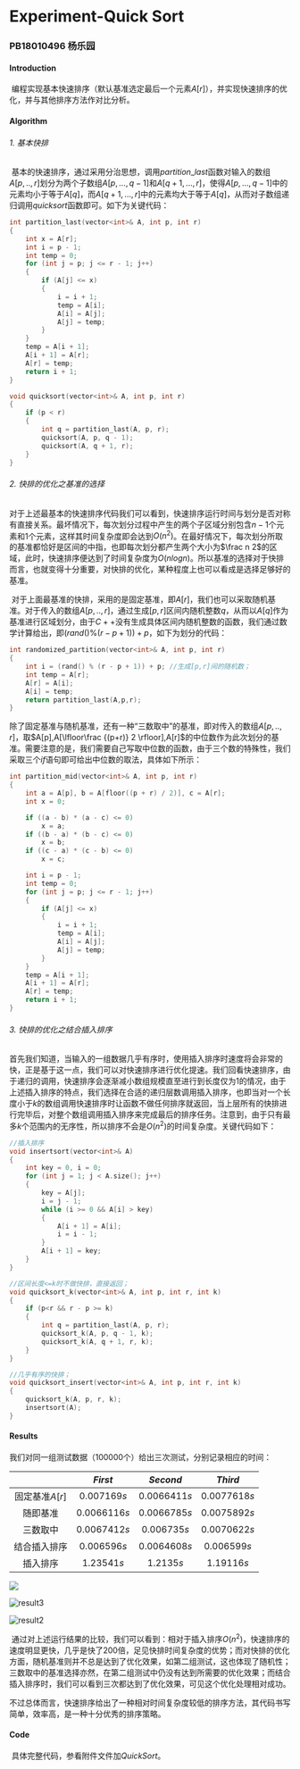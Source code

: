 # Experiment-Quick Sort

### PB18010496 杨乐园



#### Introduction

​		编程实现基本快速排序（默认基准选定最后一个元素$A[r]$），并实现快速排序的优化，并与其他排序方法作对比分析。

#### Algorithm

###### 1. 基本快排

​		基本的快速排序，通过采用分治思想，调用$partition\_last$函数对输入的数组$A[p,..,r]$划分为两个子数组$A[p,...,q-1]$和$A[q+1,...,r]$，使得$A[p,...,q-1]$中的元素均小于等于$A[q]$，而$A[q+1,...,r]$中的元素均大于等于$A[q]$，从而对子数组递归调用$quicksort$函数即可。如下为关键代码：

```c++
int partition_last(vector<int>& A, int p, int r)
{
	int x = A[r];
	int i = p - 1;
	int temp = 0;
	for (int j = p; j <= r - 1; j++)
	{
		if (A[j] <= x)
		{
			i = i + 1;
			temp = A[i];
			A[i] = A[j];
			A[j] = temp;
		}
	}
	temp = A[i + 1];
	A[i + 1] = A[r];
	A[r] = temp;
	return i + 1;
}

void quicksort(vector<int>& A, int p, int r)
{
	if (p < r)
	{
		int q = partition_last(A, p, r);
		quicksort(A, p, q - 1);
		quicksort(A, q + 1, r);
	}
}
```

###### 2. 快排的优化之基准的选择		

​		对于上述最基本的快速排序代码我们可以看到，快速排序运行时间与划分是否对称有直接关系。最坏情况下，每次划分过程中产生的两个子区域分别包含$n-1$个元素和$1$个元素，这样其时间复杂度即会达到$O(n^2)$。在最好情况下，每次划分所取的基准都恰好是区间的中指，也即每次划分都产生两个大小为$\frac n 2$的区域，此时，快速排序便达到了时间复杂度为$O(nlogn)$。所以基准的选择对于快排而言，也就变得十分重要，对快排的优化，某种程度上也可以看成是选择足够好的基准。

​		对于上面最基准的快排，采用的是固定基准，即$A[r]$，我们也可以采取随机基准。对于传入的数组$A[p,..,r]$，通过生成$[p,r]$区间内随机整数$q$，从而以$A[q]$作为基准进行区域划分，由于$C++$没有生成具体区间内随机整数的函数，我们通过数学计算给出，即$(rand() \% (r - p + 1)) + p$，如下为划分的代码：

```c++
int randomized_partition(vector<int>& A, int p, int r)
{
	int i = (rand() % (r - p + 1)) + p; //生成[p,r]间的随机数；
	int temp = A[r];
	A[r] = A[i];
	A[i] = temp;
	return partition_last(A,p,r);
}
```

​		除了固定基准与随机基准，还有一种“三数取中”的基准，即对传入的数组$A[p,..,r]$，取$A[p],A[\lfloor\frac {(p+r)} 2 \rfloor],A[r]$的中位数作为此次划分的基准。需要注意的是，我们需要自己写取中位数的函数，由于三个数的特殊性，我们采取三个$if$语句即可给出中位数的取法，具体如下所示：

```c++
int partition_mid(vector<int>& A, int p, int r)
{
	int a = A[p], b = A[floor((p + r) / 2)], c = A[r];
	int x = 0;

	if ((a - b) * (a - c) <= 0) 
        x = a;
	if ((b - a) * (b - c) <= 0)
		x = b;
	if ((c - a) * (c - b) <= 0)
		x = c;

	int i = p - 1;
	int temp = 0;
	for (int j = p; j <= r - 1; j++)
	{
		if (A[j] <= x)
		{
			i = i + 1;
			temp = A[i];
			A[i] = A[j];
			A[j] = temp;
		}
	}
	temp = A[i + 1];
	A[i + 1] = A[r];
	A[r] = temp;
	return i + 1;
}
```

###### 3. 快排的优化之结合插入排序

​		首先我们知道，当输入的一组数据几乎有序时，使用插入排序时速度将会非常的快，正是基于这一点，我们可以对快速排序进行优化提速。我们回看快速排序，由于递归的调用，快速排序会逐渐减小数组规模直至进行到长度仅为$1$的情况，由于上述插入排序的特点，我们选择在合适的递归层数调用插入排序，也即当对一个长度小于$k$的数组调用快速排序时让函数不做任何排序就返回，当上层所有的快排进行完毕后，对整个数组调用插入排序来完成最后的排序任务。注意到，由于只有最多$k$个范围内的无序性，所以排序不会是$O(n^2)$的时间复杂度。关键代码如下：

```c++
//插入排序
void insertsort(vector<int>& A)
{
	int key = 0, i = 0;
	for (int j = 1; j < A.size(); j++)
	{
		key = A[j];
		i = j - 1;
		while (i >= 0 && A[i] > key)
		{
			A[i + 1] = A[i];
			i = i - 1;
		}
		A[i + 1] = key;
	}
}

//区间长度<=k时不做快排，直接返回；
void quicksort_k(vector<int>& A, int p, int r, int k)
{
	if (p<r && r - p >= k)
	{
		int q = partition_last(A, p, r);
		quicksort_k(A, p, q - 1, k);
		quicksort_k(A, q + 1, r, k);
	}
}

//几乎有序的快排；
void quicksort_insert(vector<int>& A, int p, int r, int k)
{
	quicksort_k(A, p, r, k);
	insertsort(A);
}

```

#### Results

​		我们对同一组测试数据（100000个）给出三次测试，分别记录相应的时间：

|                |   $First$    |   $Second$   |   $Third$    |
| :------------: | :----------: | :----------: | :----------: |
| 固定基准$A[r]$ | $0.007169s$  | $0.0066411s$ | $0.0077618s$ |
|    随即基准    | $0.0066116s$ | $0.0066785s$ | $0.0075892s$ |
|    三数取中    | $0.0067412s$ | $0.006735s$  | $0.0070622s$ |
|  结合插入排序  | $0.006596s$  | $0.0064608s$ | $0.006599s$  |
|    插入排序    |  $1.23541s$  |  $1.2135s$   |  $1.19116s$  |

![](E:\study_materials\Algorithm\QuickSort\result1.png)

![result3](E:\study_materials\Algorithm\QuickSort\result3.png)

![result2](E:\study_materials\Algorithm\QuickSort\result2.png)

​		通过对上述运行结果的比较，我们可以看到：相对于插入排序$O(n^2)$，快速排序的速度明显更快，几乎是快了$200$倍，足见快排时间复杂度的优势；而对快排的优化方面，随机基准则并不总是达到了优化效果，如第二组测试，这也体现了随机性；三数取中的基准选择亦然，在第二组测试中仍没有达到所需要的优化效果；而结合插入排序时，我们可以看到三次都达到了优化效果，可见这个优化处理相对成功。

​		不过总体而言，快速排序给出了一种相对时间复杂度较低的排序方法，其代码书写简单，效率高，是一种十分优秀的排序策略。

#### Code

​	具体完整代码，参看附件文件加$QuickSort$。